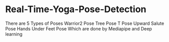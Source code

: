 # Real-Time-Yoga-Pose-Detection 
There are 5 Types of Poses
Warrior2 Pose
Tree Pose
T Pose
Upward Salute Pose
Hands Under Feet Pose
Which are done by Mediapipe and Deep learning
